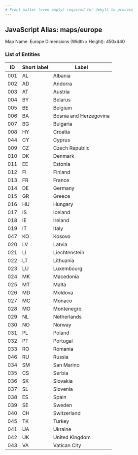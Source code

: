 ```yaml
---
# Front matter (even empty) required for Jekyll to process
---
```


## JavaScript Alias: maps/europe

Map Name: Europe
Dimensions (Width x Height): 450x440





### List of Entities

ID | Short label | Label
---|---|---|
001|AL|Albania
002|AD|Andorra
003|AT|Austria
004|BY|Belarus
005|BE|Belgium
006|BA|Bosnia and Herzegovina
007|BG|Bulgaria
008|HY|Croatia
044|CY|Cyprus
009|CZ|Czech Republic
010|DK|Denmark
011|EE|Estonia
012|FI|Finland
013|FR|France
014|DE|Germany
015|GR|Greece
016|HU|Hungary
017|IS|Iceland
018|IE|Ireland
019|IT|Italy
047|KO|Kosovo
020|LV|Latvia
021|LI|Liechtenstein
022|LT|Lithuania
023|LU|Luxembourg
024|MK|Macedonia
025|MT|Malta
026|MD|Moldova
027|MC|Monaco
028|MO|Montenegro
029|NL|Netherlands
030|NO|Norway
031|PL|Poland
032|PT|Portugal
033|RO|Romania
046|RU|Russia
034|SM|San Marino
035|CS|Serbia
036|SK|Slovakia
037|SL|Slovenia
038|ES|Spain
039|SE|Sweden
040|CH|Switzerland
045|TK|Turkey
041|UA|Ukraine
042|UK|United Kingdom
043|VA|Vatican City


